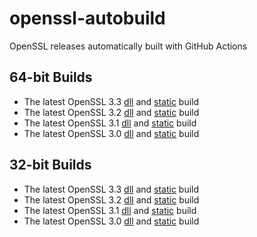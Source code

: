 # openssl-autobuild
OpenSSL releases automatically built with GitHub Actions

## 64-bit Builds

* The latest OpenSSL 3.3
  [dll](https://www.stunnel.org/openssl/windows/openssl-3.3-x64-dll.zip) and
  [static](https://www.stunnel.org/openssl/windows/openssl-3.3-x64-static.zip) build
* The latest OpenSSL 3.2
  [dll](https://www.stunnel.org/openssl/windows/openssl-3.2-x64-dll.zip) and
  [static](https://www.stunnel.org/openssl/windows/openssl-3.2-x64-static.zip) build
* The latest OpenSSL 3.1
  [dll](https://www.stunnel.org/openssl/windows/openssl-3.1-x64-dll.zip) and
  [static](https://www.stunnel.org/openssl/windows/openssl-3.1-x64-static.zip) build
* The latest OpenSSL 3.0
  [dll](https://www.stunnel.org/openssl/windows/openssl-3.0-x64-dll.zip) and
  [static](https://www.stunnel.org/openssl/windows/openssl-3.0-x64-static.zip) build

## 32-bit Builds

* The latest OpenSSL 3.3
  [dll](https://www.stunnel.org/openssl/windows/openssl-3.3-x86-dll.zip) and
  [static](https://www.stunnel.org/openssl/windows/openssl-3.3-x86-static.zip) build
* The latest OpenSSL 3.2
  [dll](https://www.stunnel.org/openssl/windows/openssl-3.2-x86-dll.zip) and
  [static](https://www.stunnel.org/openssl/windows/openssl-3.2-x86-static.zip) build
* The latest OpenSSL 3.1
  [dll](https://www.stunnel.org/openssl/windows/openssl-3.1-x86-dll.zip) and
  [static](https://www.stunnel.org/openssl/windows/openssl-3.1-x86-static.zip) build
* The latest OpenSSL 3.0
  [dll](https://www.stunnel.org/openssl/windows/openssl-3.0-x86-dll.zip) and
  [static](https://www.stunnel.org/openssl/windows/openssl-3.0-x86-static.zip) build
